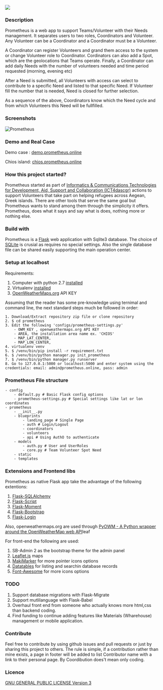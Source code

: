 
![](http://chios.prometheus.online/static/imgs/logo-prometheus.png)


### Description
Prometheus is a web app to support Teams/Volunteer with their Needs management. It separates users to two roles, Coordinators and Volunteer. Any Volunteer can be a Coordinator and a Coordinator must be a Volunteer. 

A Coordinator can register Volunteers and grand them access to the system or change Volunteer role to Coordinator. Cordinators can also add a Spot, which are the geolocations that Teams operate. Finally, a Coordinator can add daily Needs with the number of volunteers needed and time period requested (morning, evening etc)

After a Need is submitted, all Volunteers with access can select to contribute to a specific Need and listed to that specific Need. If Volunteer fill the number that is needed, Need is closed for further selection. 

As a sequence of the above, Coordinators know which the Need cycle and from which Volunteers this Need will be fullfilled.

### Screenshots

![Prometheus](http://demo.prometheus.online/static/imgs/PrometheusScreenShots.png)


### Demo and Real Case

Demo case : [demo.prometheus.online](http://demo.prometheus.online/)

Chios island: [chios.prometheus.online](http://demo.prometheus.online/)

### How this project started?
Prometheus started as part of [Informatics & Communications Technologies for Development, Aid, Support and Collaboration (ICT4dascgr)](http://groupspaces.com/ICT4dascgr/) actions to support Volunteers that take part on helping refugees across Aegean, Greek islands. There are other tools that serve the same goal but Prometheus wants to stand among them through the simplicity it offers. Prometheus, does what it says and say what is does, nothing more or nothing else.

### Build with
Prometheus is a [Flask](http://flask.pocoo.org/) web application with Sqlite3 database. The choice of [SQLite](https://www.sqlite.org/) is crusial as requires no special settings. Also the single database file can be shared easily supporting the main operation center. 

### Setup at localhost 

Requirements:

1. Computer with python 2.7 [installed](http://docs.python-guide.org/en/latest/starting/installation/)
2. Virtualenv [installed](http://docs.python-guide.org/en/latest/dev/virtualenvs/#virtualenvironments-ref)
3. [OpenWeatherMaps.org](http://openweathermap.org/api) API KEY

Assuming that the reader has some pre-knowledge using ternimal and command line, the next standard steps much be followed in order: 

	1. Download/Extract repository zip file or clone repository
	2. $ cd prometheus
	3. Edit the following 'configs/prometheus-settings.py'
		- OWM_KEY , openweathermaps.org API KEY
		- AREA, the installation area name ex. 'CHIOS'
		- MAP_LAT_CENTER,
		- MAP_LON_CENTER, 
	4. virtualenv venv
	5. $ /venv/bin/pip install -r requirement.txt
	6. $ /venv/bin/python manager.py init_prometheus
	7. $ /venv/bin/python manager.py runserver
	8. Go to 127.0.0.1:5000 or localhost:5000 and enter system using the credentials: email: admin@prometheus.online, pass: admin

### Prometheus File structure
	- config
		- default.py # Basic Flask config options
		- prometheus-settings.py # Special settings like lat or lon coordinates
	- prometheus
		- __init__.py 
		- blueprints
			- landing_page # Single Page 
			- auth # Login/Logout
			- coordinators 
			- volunteers 
			- api # Using AuthO to authenticate
		- models
			- auth.py # User and UserRoles
			- core.py # Team Volunteer Spot Need 
		- static
		- templates 

### Extensions and Frontend libs
Prometheus as native Flask app take the advantage of the following extentions:

1. [Flask-SQLAlchemy](http://flask-sqlalchemy.pocoo.org/2.1/)
2. [Flask-Script](https://flask-script.readthedocs.org/en/latest/)
3. [Flask-Moment](https://github.com/miguelgrinberg/Flask-Moment)
4. [Flask-Bootstrap](https://pythonhosted.org/Flask-Bootstrap/)
5. [Flask-Login](https://flask-login.readthedocs.org/en/latest/)

Also, openweathermaps.org are used through [PyOWM - A Python wrapper around the OpenWeatherMap web API](https://github.com/csparpa/pyowm)leaf

For front-end the following are used:

1. SB-Admin 2 as the bootstrap theme for the admin panel
2. [Leaflet.js](http://leafletjs.com/) maps
3. [MakiMarker](https://github.com/jseppi/Leaflet.MakiMarkers) for more pointer icons options
4. [Datatables](http://datatables.net/) for listing and searchin database records
5. [Font-Awesome](https://fortawesome.github.io/Font-Awesome/) for more icons options

### TODO

1. Support database migrations with Flask-Migrate
2. Support mutlilanguage with Flask-Babel
3. Overhaul front end from someone who actually knows more html,css than backend coding.
4. Find funding to continue adding features like Materials (Wharehouse) management or mobile application.

### Contribute

Feel free to contribute by using github issues and pull requests or just by sharing this project to others. The rule is simple, if a contribution rather than mine exists, a page in footer will be added to list Contributor name with a link to their personal page. By Coordibution does't mean only coding.

### Licence 
[GNU GENERAL PUBLIC LICENSE Version 3](http://www.gnu.org/licenses/gpl-3.0.en.html)
